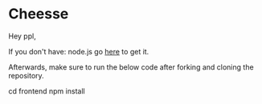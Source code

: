 # Cheesse

Hey ppl, 

If you don't have: node.js go [here](https://nodejs.org/en/download) to get it.

Afterwards, make sure to run the below code after forking and cloning the repository.

cd frontend
npm install
